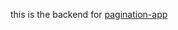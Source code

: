 this is the backend for 
 [pagination-app](https://github.com/azad1947/pagination-app/blob/master/README.md)
 
